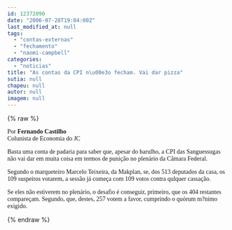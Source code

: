 ```yaml
---
id: 12372090
date: "2006-07-28T19:04:00Z"
last_modified_at: null
tags:
  - "contas-externas"
  - "fechamento"
  - "naomi-campbell"
categories:
  - "noticias"
title: "As contas da CPI n\u00e3o fecham. Vai dar pizza"
sutia: null
chapeu: null
autor: null
imagem: null
---
```

{% raw %}
<p><P><FONT face=Verdana>Por <B>Fernando Castilho<BR></B></FONT><FONT face=Verdana>Colunista de Economia do JC</FONT></P><FONT face=\"Courier New\"></p>
<p><P><FONT face=Verdana>Basta uma conta de padaria para saber que, apesar do barulho, a CPI das Sanguessugas não vai dar em muita coisa em termos de punição no plenário da Câmara Federal. </FONT></P></p>
<p><P><FONT face=Verdana>Segundo o marqueteiro Marcelo Teixeira, da Makplan, se, dos 513 deputados da casa, os 109 suspeitos votarem, a sessão já começa com 109 votos contra qulquer cassação.</FONT></P></p>
<p><P><FONT face=Verdana>Se eles não estiverem no plenário, o desafio é conseguir, primeiro, que os 404 restantes compareçam. Segundo, que, destes, 257 votem a favor, cumprindo o quórum m?nimo exigido.</FONT></P></FONT> </p>
{% endraw %}